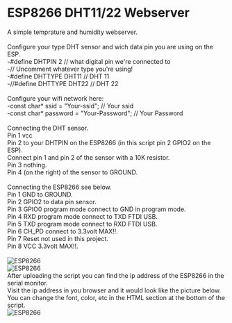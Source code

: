 # ESP8266 DHT11/22 Webserver
A simple temprature and humidity webserver.<br /><br />
Configure your type DHT sensor and wich data pin you are using on the ESP.<br />
-#define DHTPIN 2     // what digital pin we're connected to<br />
-// Uncomment whatever type you're using!<br />
-#define DHTTYPE DHT11   // DHT 11<br />
-//#define DHTTYPE DHT22   // DHT 22 <br />
<br />
Configure your wifi network here:<br />
-const char* ssid     = "Your-ssid"; // Your ssid<br />
-const char* password = "Your-Password"; // Your Password<br /><br />
Connecting the DHT sensor.<br />
Pin 1 vcc<br />
Pin 2 to your DHTPIN on the ESP8266 (in this script pin 2 GPIO2 on the ESP).<br />
Connect pin 1 and pin 2 of the sensor with a 10K resistor.<br />
Pin 3 nothing.<br />
Pin 4 (on the right) of the sensor to GROUND.<br /><br />
Connecting the ESP8266 see below.<br />
Pin 1 GND to GROUND.<br />
Pin 2 GPIO2 to data pin sensor.<br />
Pin 3 GPIO0 program mode connect to GND in program mode.<br />
Pin 4 RXD program mode connect to TXD FTDI USB.<br />
Pin 5 TXD program mode connect to RXD FTDI USB.<br />
Pin 6 CH_PD connect to 3.3volt MAX!!.<br />
Pin 7 Reset not used in this project.<br />
Pin 8 VCC 3.3volt MAX!!.<br /><br />
<img src="http://6thlabel.co/Apps/GitHub/ESP-DHT-webserver-1.png" alt="ESP8266"><br />
<img src="http://6thlabel.co/Apps/GitHub/ESP-DHT.jpg" alt="ESP8266"><br />
After uploading the script you can find the ip address of the ESP8266 in the serial monitor.<br />
Visit the ip address in you browser and it would look like the picture below.<br />
You can change the font, color, etc in the HTML section at the bottom of the script.<br />
<img src="http://6thlabel.co/Apps/GitHub/screendump.jpg" alt="ESP8266">



